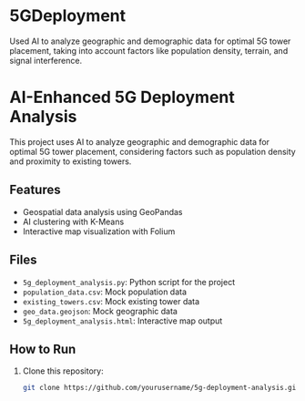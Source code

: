 # 5GDeployment
Used AI to analyze geographic and demographic data for optimal 5G tower placement, taking into account factors like population density, terrain, and signal interference.

# AI-Enhanced 5G Deployment Analysis

This project uses AI to analyze geographic and demographic data for optimal 5G tower placement, considering factors such as population density and proximity to existing towers.

## Features
- Geospatial data analysis using GeoPandas
- AI clustering with K-Means
- Interactive map visualization with Folium

## Files
- `5g_deployment_analysis.py`: Python script for the project
- `population_data.csv`: Mock population data
- `existing_towers.csv`: Mock existing tower data
- `geo_data.geojson`: Mock geographic data
- `5g_deployment_analysis.html`: Interactive map output

## How to Run
1. Clone this repository:
   ```bash
   git clone https://github.com/yourusername/5g-deployment-analysis.git


